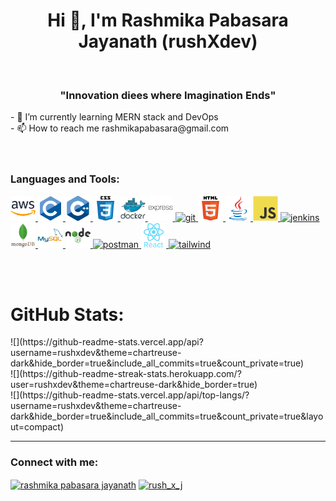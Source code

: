 <h1 align="center">Hi 👋, I'm Rashmika Pabasara Jayanath (rushXdev)</h1>
<br>
<h3 align="center">"Innovation diees where Imagination Ends"</h3>

<p align:"center" style="text-align: justify; margin: 0 50px; font-size: 17px;" >
    <div>
    - 🌱 I’m currently learning MERN stack and DevOps <br>
    - 📫 How to reach me rashmikapabasara@gmail.com
    </div>
<br>
<br>

<h3 align="left">Languages and Tools:</h3>
<p align="left"> <a href="https://aws.amazon.com" target="_blank" rel="noreferrer"> <img src="https://raw.githubusercontent.com/devicons/devicon/master/icons/amazonwebservices/amazonwebservices-original-wordmark.svg" alt="aws" width="40" height="40"/> </a> <a href="https://www.cprogramming.com/" target="_blank" rel="noreferrer"> <img src="https://raw.githubusercontent.com/devicons/devicon/master/icons/c/c-original.svg" alt="c" width="40" height="40"/> </a> <a href="https://www.w3schools.com/cpp/" target="_blank" rel="noreferrer"> <img src="https://raw.githubusercontent.com/devicons/devicon/master/icons/cplusplus/cplusplus-original.svg" alt="cplusplus" width="40" height="40"/> </a> <a href="https://www.w3schools.com/css/" target="_blank" rel="noreferrer"> <img src="https://raw.githubusercontent.com/devicons/devicon/master/icons/css3/css3-original-wordmark.svg" alt="css3" width="40" height="40"/> </a> <a href="https://www.docker.com/" target="_blank" rel="noreferrer"> <img src="https://raw.githubusercontent.com/devicons/devicon/master/icons/docker/docker-original-wordmark.svg" alt="docker" width="40" height="40"/> </a> <a href="https://expressjs.com" target="_blank" rel="noreferrer"> <img src="https://raw.githubusercontent.com/devicons/devicon/master/icons/express/express-original-wordmark.svg" alt="express" width="40" height="40"/> </a> <a href="https://git-scm.com/" target="_blank" rel="noreferrer"> <img src="https://www.vectorlogo.zone/logos/git-scm/git-scm-icon.svg" alt="git" width="40" height="40"/> </a> <a href="https://www.w3.org/html/" target="_blank" rel="noreferrer"> <img src="https://raw.githubusercontent.com/devicons/devicon/master/icons/html5/html5-original-wordmark.svg" alt="html5" width="40" height="40"/> </a> <a href="https://www.java.com" target="_blank" rel="noreferrer"> <img src="https://raw.githubusercontent.com/devicons/devicon/master/icons/java/java-original.svg" alt="java" width="40" height="40"/> </a> <a href="https://developer.mozilla.org/en-US/docs/Web/JavaScript" target="_blank" rel="noreferrer"> <img src="https://raw.githubusercontent.com/devicons/devicon/master/icons/javascript/javascript-original.svg" alt="javascript" width="40" height="40"/> </a> <a href="https://www.jenkins.io" target="_blank" rel="noreferrer"> <img src="https://www.vectorlogo.zone/logos/jenkins/jenkins-icon.svg" alt="jenkins" width="40" height="40"/> </a> <a href="https://www.mongodb.com/" target="_blank" rel="noreferrer"> <img src="https://raw.githubusercontent.com/devicons/devicon/master/icons/mongodb/mongodb-original-wordmark.svg" alt="mongodb" width="40" height="40"/> </a> <a href="https://www.mysql.com/" target="_blank" rel="noreferrer"> <img src="https://raw.githubusercontent.com/devicons/devicon/master/icons/mysql/mysql-original-wordmark.svg" alt="mysql" width="40" height="40"/> </a> <a href="https://nodejs.org" target="_blank" rel="noreferrer"> <img src="https://raw.githubusercontent.com/devicons/devicon/master/icons/nodejs/nodejs-original-wordmark.svg" alt="nodejs" width="40" height="40"/> </a> <a href="https://postman.com" target="_blank" rel="noreferrer"> <img src="https://www.vectorlogo.zone/logos/getpostman/getpostman-icon.svg" alt="postman" width="40" height="40"/> </a> <a href="https://reactjs.org/" target="_blank" rel="noreferrer"> <img src="https://raw.githubusercontent.com/devicons/devicon/master/icons/react/react-original-wordmark.svg" alt="react" width="40" height="40"/> </a> <a href="https://tailwindcss.com/" target="_blank" rel="noreferrer"> <img src="https://www.vectorlogo.zone/logos/tailwindcss/tailwindcss-icon.svg" alt="tailwind" width="40" height="40"/> </a> </p>

<br>
<br>

<div>

# GitHub Stats:

<div>
  <!--<img src="https://github-readme-stats.vercel.app/api?username=rushxdev&theme=chartreuse-dark&show_icons=true&hide_border=true&count_private=true" alt="rushxdev's GitHub Stats" />-->
    ![](https://github-readme-stats.vercel.app/api?username=rushxdev&theme=chartreuse-dark&hide_border=true&include_all_commits=true&count_private=true)<br/>
    ![](https://github-readme-streak-stats.herokuapp.com/?user=rushxdev&theme=chartreuse-dark&hide_border=true)<br/>
    ![](https://github-readme-stats.vercel.app/api/top-langs/?username=rushxdev&theme=chartreuse-dark&hide_border=true&include_all_commits=true&count_private=true&layout=compact)
</div>

</div>
<!--  End Stats Cards -->

---

<!-- Begin Footer -->

<h3 align="left">Connect with me:</h3>
<p align="left">
<a href="https://linkedin.com/in/rashmika pabasara jayanath" target="blank"><img align="center" src="https://raw.githubusercontent.com/rahuldkjain/github-profile-readme-generator/master/src/images/icons/Social/linked-in-alt.svg" alt="rashmika pabasara jayanath" height="30" width="40" /></a>
<a href="https://instagram.com/rush_x_j" target="blank"><img align="center" src="https://raw.githubusercontent.com/rahuldkjain/github-profile-readme-generator/master/src/images/icons/Social/instagram.svg" alt="rush_x_j" height="30" width="40" /></a>
</p>
<!-- End Footer -->

<!---
rushxdev/rushxdev is a ✨ special ✨ repository because its `README.md` (this file) appears on your GitHub profile.
You can click the Preview link to take a look at your changes.
--->
